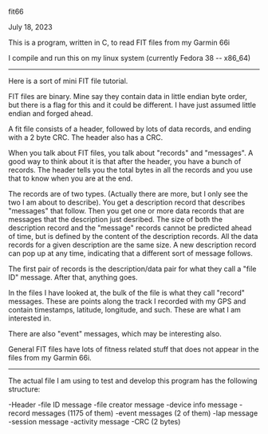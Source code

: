 fit66

July 18, 2023

This is a program, written in C,
to read FIT files from my Garmin 66i

I compile and run this on my linux system
(currently Fedora 38 -- x86_64)

---------------------

Here is a sort of mini FIT file tutorial.

FIT files are binary.  Mine say they contain data in little endian
byte order, but there is a flag for this and it could be different.
I have just assumed little endian and forged ahead.

A fit file consists of a header, followed by lots of data records,
and ending with a 2 byte CRC.  The header also has a CRC.

When you talk about FIT files, you talk about "records"
and "messages".  A good way to think about it is that after
the header, you have a bunch of records.  The header tells you
the total bytes in all the records and you use that to know
when you are at the end.

The records are of two types.
(Actually there are more, but I only see the two I am about to describe).
You get a description record that describes "messages" that follow.
Then you get one or more data records that are messages that the
description just desribed.  The size of both the description record
and the "message" records cannot be predicted ahead of time, but
is defined by the content of the description records.
All the data records for a given description are the same size.
A new description record can pop up at any time, indicating that
a different sort of message follows.

The first pair of records is the description/data pair for what they
call a "file ID" message.  After that, anything goes.

In the files I have looked at, the bulk of the file is what they call
"record" messages.  These are points along the track I recorded with
my GPS and contain timestamps, latitude, longitude, and such.
These are what I am interested in.

There are also "event" messages, which may be interesting also.

General FIT files have lots of fitness related stuff that does not
appear in the files from my Garmin 66i.

---------------------

The actual file I am using to test and develop this program has
the following structure:

-Header
-file ID message
-file creator message
-device info message
-record messages (1175 of them)
-event messages (2 of them)
-lap message
-session message
-activity message
-CRC (2 bytes)
